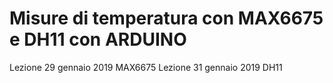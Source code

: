 # Misure di temperatura con MAX6675 e DH11 con ARDUINO

Lezione 29 gennaio 2019 MAX6675
Lezione 31 gennaio 2019 DH11
